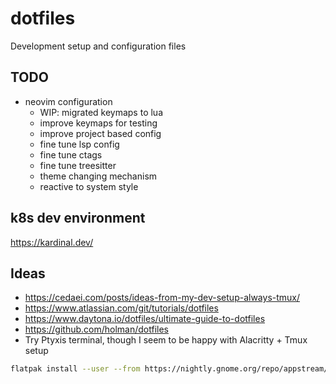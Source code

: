 # dotfiles
Development setup and configuration files

## TODO
* neovim configuration    
    * WIP: migrated keymaps to lua 
    * improve keymaps for testing
    * improve project based config
    * fine tune lsp config
    * fine tune ctags
    * fine tune treesitter
    * theme changing mechanism
    * reactive to system style

## k8s dev environment
https://kardinal.dev/

## Ideas
* https://cedaei.com/posts/ideas-from-my-dev-setup-always-tmux/
* https://www.atlassian.com/git/tutorials/dotfiles
* https://www.daytona.io/dotfiles/ultimate-guide-to-dotfiles
* https://github.com/holman/dotfiles
* Try Ptyxis terminal, though I seem to be happy with Alacritty + Tmux setup
```bash
flatpak install --user --from https://nightly.gnome.org/repo/appstream/org.gnome.Ptyxis.Devel.flatpakref
```
